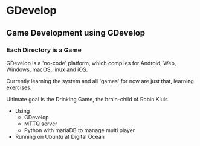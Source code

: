 # GDevelop

## Game Development using GDevelop

### Each Directory is a Game

GDevelop is a 'no-code' platform, which compiles for Android, Web, Windows, macOS, linux and iOS.

Currently learning the system and all 'games' for now are just that, learning exercises.

Ultimate goal is the Drinking Game, the brain-child of Robin Kluis.

* Using 
  * GDevelop
  * MTTQ server
  * Python with mariaDB to manage multi player
* Running on Ubuntu at Digital Ocean
 
